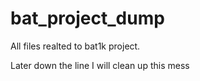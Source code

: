 # bat_project_dump
 All files realted to bat1k project. 

Later down the line I will clean up this mess 
